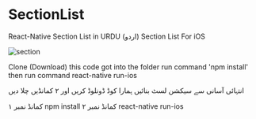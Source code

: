 # SectionList
React-Native Section List in URDU (اردو)
Section List For iOS



![section](https://user-images.githubusercontent.com/29035027/50874589-7520cb00-13e6-11e9-836d-c3e65b0b607a.png)




Clone (Download) this code 
got into the folder
run command 'npm install'
then run command
react-native run-ios


انتہائی آسانی سے سیکشن لسٹ بنائیں
ہمارا کوڈ ڈونلوڈ کریں
اور ۲ کمانڈیں چلا دیں

کمانڈ نمبر ۱
npm install
کمانڈ نمبر ۲
react-native run-ios
